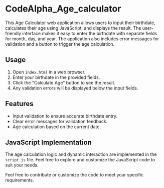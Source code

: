 # CodeAlpha_Age_calculator
This Age Calculator web application allows users to input their birthdate, calculates their age using JavaScript, and displays the result. The user-friendly interface makes it easy to enter the birthdate with separate fields for month, day, and year. The application also includes error messages for validation and a button to trigger the age calculation.

## Usage

1. Open `index.html` in a web browser.
2. Enter your birthdate in the provided fields.
3. Click the "Calculate Age" button to see the result.
4. Any validation errors will be displayed below the input fields.

## Features

- Input validation to ensure accurate birthdate entry.
- Clear error messages for validation feedback.
- Age calculation based on the current date.

## JavaScript Implementation

The age calculation logic and dynamic interaction are implemented in the `script.js` file. Feel free to explore and customize the JavaScript code to suit your needs.

Feel free to contribute or customize the code to meet your specific requirements.
